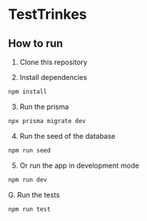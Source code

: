 # TestTrinkes

## How to run

1. Clone this repository

2. Install dependencies

```bash
npm install
```
3. Run the prisma

```bash
npx prisma migrate dev
```

4. Run the seed of the database

```bash
npm run seed
```

5. Or run the app in development mode

```bash
npm run dev
```

G. Run the tests

```bash
npm run test
```
